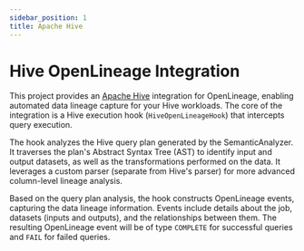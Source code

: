 ```yaml
---
sidebar_position: 1
title: Apache Hive
---
```


# Hive OpenLineage Integration

This project provides an [Apache Hive](https://hive.apache.org/) integration for
OpenLineage, enabling automated data lineage capture for your Hive workloads.
The core of the integration is a Hive execution hook (`HiveOpenLineageHook`) that intercepts query execution.

The hook analyzes the Hive query plan generated by the
SemanticAnalyzer. It traverses the plan's Abstract Syntax Tree (AST) to
identify input and output datasets, as well as the transformations performed
on the data. It leverages a custom parser (separate from Hive's parser) for
more advanced column-level lineage analysis. 

Based on the query plan analysis, the hook
constructs OpenLineage events, capturing the data lineage information. Events
include details about the job, datasets (inputs and outputs), and the
relationships between them.  The resulting OpenLineage event will be of type
`COMPLETE` for successful queries and `FAIL` for failed queries.


